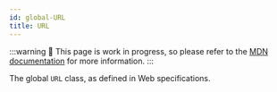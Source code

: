 ```yaml
---
id: global-URL
title: URL
---
```


:::warning
🚧 This page is work in progress, so please refer to the [MDN documentation](https://developer.mozilla.org/en-US/docs/Web/API/URL) for more information.
:::

The global `URL` class, as defined in Web specifications.
